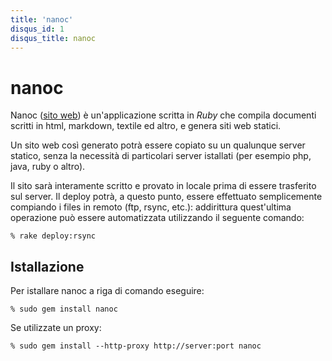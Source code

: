 ```yaml
---
title: 'nanoc'
disqus_id: 1
disqus_title: nanoc
---
```


# nanoc

Nanoc ([sito web](http://nanoc.stoneship.org/)) è un'applicazione scritta in *Ruby* che compila documenti scritti in html, markdown, textile ed altro, e genera siti web statici.

Un sito web così generato potrà essere copiato su un qualunque server statico, senza la necessità di particolari server istallati (per esempio php, java, ruby o altro).

Il sito sarà interamente scritto e provato in locale prima di essere trasferito sul server. Il deploy potrà, a questo punto, essere effettuato semplicemente compiando i files in remoto (ftp, rsync, etc.): addirittura quest'ultima operazione può essere automatizzata utilizzando il seguente comando:

`% rake deploy:rsync`

## Istallazione
Per istallare nanoc a riga di comando eseguire:

`% sudo gem install nanoc`

Se utilizzate un proxy:

`% sudo gem install --http-proxy http://server:port nanoc`

